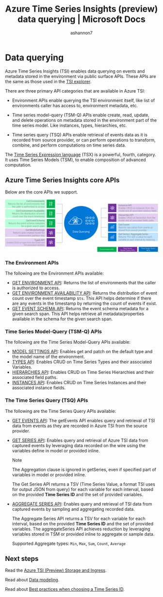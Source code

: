 ﻿---
title: Azure Time Series Insights (preview) data querying | Microsoft Docs
description: Azure Time Series Insights (preview) data querying
author: ashannon7
ms.author: anshan
ms.workload: big-data
manager: cshankar
ms.service: time-series-insights
services: time-series-insights
ms.topic: conceptual
ms.date: 12/04/2018
---

# Data querying

Azure Time Series Insights (TSI) enables data querying on events and metadata stored in the environment via public surface APIs. These APIs are the same as those used in the [TSI explorer](./time-series-insights-update-explorer.md).

There are three primary API categories that are available in Azure TSI:

* Environment APIs enable querying the TSI environment itself, like list of environments caller has access to, environment metadata, etc.

* Time series model-query (TSM-Q) APIs enable create, read, update, and delete operations on metadata stored in the environment part of the time series model. Like instances, types, hierarchies, etc.

* Time series query (TSQ) APIs enable retrieval of events data as it is recorded from source provider, or can perform operations to transform, combine, and perform computations on time series data.

The [Time Series Expression language](https://docs.microsoft.com/rest/api/time-series-insights/preview-tsx) (TSX) is a powerful, fourth, category. It uses Time Series Models (TSM), to enable composition of advanced computation.

## Azure Time Series Insights core APIs

Below are the core APIs we support.

![tsq][1]

### The Environment APIs

The following are the Environment APIs available:

* [GET ENVIRONMENT API](https://docs.microsoft.com/rest/api/time-series-insights/preview-env#get-environments-api): Returns the list of environments that the caller is authorized to access.
* [GET ENVIRONMENT AVAILABILITY API](https://docs.microsoft.com/rest/api/time-series-insights/preview-env#get-environment-availability-api): Returns the distribution of event count over the event timestamp `$ts`. This API helps determine if there are any events in the timestamp by returning the count of events if exist.
* [GET EVENT SCHEMA API](https://docs.microsoft.com/rest/api/time-series-insights/preview-env#get-event-schema-api): Returns the event schema metadata for a given search span. This API helps retrieve all metadata/properties available in the schema for the given search span.

### Time Series Model-Query (TSM-Q) APIs

The following are the Time Series Model-Query APIs available:

* [MODEL SETTINGS API](https://docs.microsoft.com/rest/api/time-series-insights/preview-model#model-settings-api): Enables get and patch on the default type and the model name of the environment.
* [TYPES API](https://docs.microsoft.com/rest/api/time-series-insights/preview-model#types-api): Enables CRUD on Time Series Types and their associated Variables.
* [HIERARCHIES API](https://docs.microsoft.com/rest/api/time-series-insights/preview-model#hierarchies-api): Enables CRUD on Time Series Hierarchies and their associated field paths.
* [INSTANCES API](https://docs.microsoft.com/rest/api/time-series-insights/preview-model#instances-api): Enables CRUD on Time Series Instances and their associated instance fields.

### The Time Series Query (TSQ) APIs

The following are the Time Series Query APIs available:

* [GET EVENTS API](https://docs.microsoft.com/rest/api/time-series-insights/preview-query#get-events-api): The getEvents API enables query and retrieval of TSI data from events as they are recorded in Azure TSI from the source provider.

* [GET SERIES API](https://docs.microsoft.com/rest/api/time-series-insights/preview-query#get-series-api): Enables query and retrieval of Azure TSI data from captured events by leveraging data recorded on the wire using the variables define in model or provided inline.

    >[!NOTE]
    > The Aggregation clause is ignored in getSeries, even if specified part of variables in model or provided inline.

  The Get Series API returns a TSV (Time Series Value, a format TSI uses for output JSON from query) for each variable for each interval, based on the provided **Time Series ID** and the set of provided variables.

* [AGGREGATE SERIES API](https://docs.microsoft.com/rest/api/time-series-insights/preview-query#aggregate-series-api): Enables query and retrieval of TSI data from captured events by sampling and aggregating recorded data.

  The Aggregate Series API returns a TSV for each variable for each interval, based on the provided **Time Series ID** and the set of provided variables. The aggregateSeries API achieves reduction by leveraging variables stored in TSM or provided inline to aggregate or sample data.

  Supported Aggregate types: `Min`, `Max`, `Sum`, `Count`, `Average`

## Next steps

Read the [Azure TSI (Preview) Storage and Ingress](./time-series-insights-update-storage-ingress.md).

Read about [Data modeling](./time-series-insights-update-tsm.md).

Read about [Best practices when choosing a Time Series ID](./time-series-insights-update-how-to-id.md).

<!-- Images -->
[1]: media/v2-update-tsq/tsq.png
